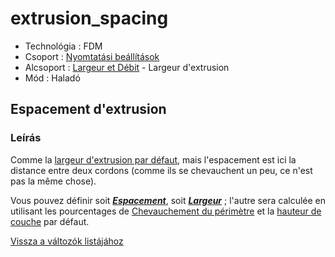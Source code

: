 # extrusion\_spacing

* Technológia : FDM
* Csoport : [Nyomtatási beállítások](../../konfig/print_settings.md)
* Alcsoport : [Largeur et Débit](../../beallitasok/print_settings.md#largeur-et-débit) - Largeur d'extrusion
* Mód : Haladó

## Espacement d'extrusion

### Leírás

Comme la [largeur d'extrusion par défaut](extrusion_width.md), mais l'espacement est ici la distance entre deux cordons \(comme ils se chevauchent un peu, ce n'est pas la même chose\).

Vous pouvez définir soit [_**Espacement**_](extrusion_spacing.md), soit [_**Largeur**_](extrusion_width.md) ; l'autre sera calculée en utilisant les pourcentages de [Chevauchement du périmètre](perimeter_overlap.md) et la [hauteur de couche](layer_height.md) par défaut.

[Vissza a változók listájához](/)

